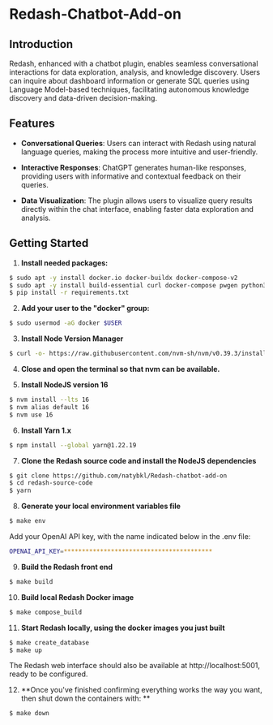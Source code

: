 # Redash-Chatbot-Add-on

## Introduction
Redash, enhanced with a chatbot plugin, enables seamless conversational interactions for data exploration, analysis, and knowledge discovery. Users can inquire about dashboard information or generate SQL queries using Language Model-based techniques, facilitating autonomous knowledge discovery and data-driven decision-making. 

## Features

- **Conversational Queries**: Users can interact with Redash using natural language queries, making the process more intuitive and user-friendly.

- **Interactive Responses**: ChatGPT generates human-like responses, providing users with informative and contextual feedback on their queries.

- **Data Visualization**: The plugin allows users to visualize query results directly within the chat interface, enabling faster data exploration and analysis.

## Getting Started

1. **Install needed packages:**

```bash
$ sudo apt -y install docker.io docker-buildx docker-compose-v2
$ sudo apt -y install build-essential curl docker-compose pwgen python3-venv xvfb
$ pip install -r requirements.txt
````

2. **Add your user to the "docker" group:**

```bash
$ sudo usermod -aG docker $USER
````
3. **Install Node Version Manager**

````bash
$ curl -o- https://raw.githubusercontent.com/nvm-sh/nvm/v0.39.3/install.sh | bash
````
4. **Close and open the terminal so that nvm can be available.**

5. **Install NodeJS version 16**
``````bash
$ nvm install --lts 16
$ nvm alias default 16
$ nvm use 16
``````
6. **Install Yarn 1.x**
``````bash
$ npm install --global yarn@1.22.19
``````

7. **Clone the Redash source code and install the NodeJS dependencies**
``````bash
$ git clone https://github.com/natybkl/Redash-chatbot-add-on
$ cd redash-source-code
$ yarn
``````

8. **Generate your local environment variables file**
``````bash
$ make env
``````
Add your OpenAI API key, with the name indicated below in the .env file:

``````bash
OPENAI_API_KEY=*****************************************
``````
9. **Build the Redash front end**
``````bash
$ make build
``````

10. **Build local Redash Docker image**
``````bash
$ make compose_build
``````

11. **Start Redash locally, using the docker images you just built**
``````bash
$ make create_database
$ make up
``````
The Redash web interface should also be available at http://localhost:5001, ready to be configured.

12. **Once you've finished confirming everything works the way you want, then shut down the containers with: **

``````bash
$ make down
``````
